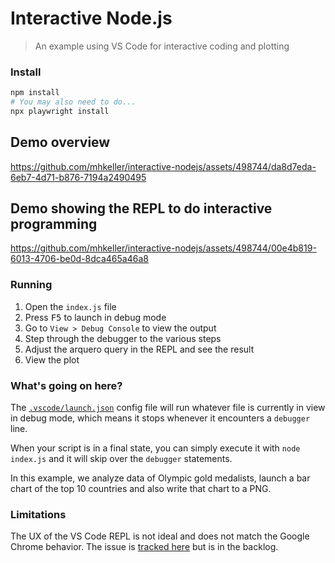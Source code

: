 Interactive Node.js 
===

> An example using VS Code for interactive coding and plotting

### Install

```sh
npm install
# You may also need to do...
npx playwright install 
```

## Demo overview

https://github.com/mhkeller/interactive-nodejs/assets/498744/da8d7eda-6eb7-4d71-b876-7194a2490495

## Demo showing the REPL to do interactive programming

https://github.com/mhkeller/interactive-nodejs/assets/498744/00e4b819-6013-4706-be0d-8dca465a46a8

### Running

1. Open the `index.js` file
2. Press <kbd>F5</kbd> to launch in debug mode
3. Go to `View > Debug Console` to view the output
4. Step through the debugger to the various steps
5. Adjust the arquero query in the REPL and see the result
6. View the plot

### What's going on here?

The [`.vscode/launch.json`](.vscode/launch.json) config file will run whatever file is currently in view in debug mode, which means it stops whenever it encounters a `debugger` line.

When your script is in a final state, you can simply execute it with `node index.js` and it will skip over the `debugger` statements.

In this example, we analyze data of Olympic gold medalists, launch a bar chart of the top 10 countries and also write that chart to a PNG.

### Limitations

The UX of the VS Code REPL is not ideal and does not match the Google Chrome behavior. The issue is [tracked here](https://github.com/microsoft/vscode/issues/169798) but is in the backlog.

